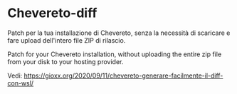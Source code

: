 # Chevereto-diff
Patch per la tua installazione di Chevereto, senza la necessità di scaricare e fare upload dell'intero file ZIP di rilascio.

Patch for your Chevereto installation, without uploading the entire zip file from your disk to your hosting provider.

Vedi: https://gioxx.org/2020/09/11/chevereto-generare-facilmente-il-diff-con-wsl/